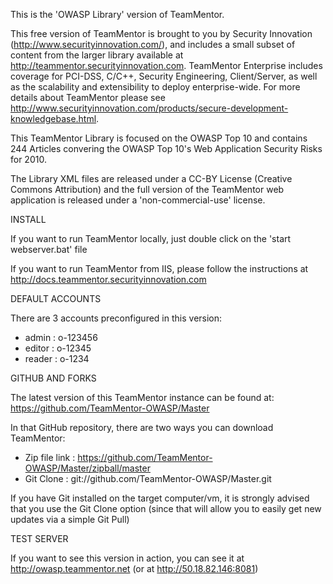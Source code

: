 This is the 'OWASP Library' version of TeamMentor. 

This free version of TeamMentor is brought to you by Security Innovation (http://www.securityinnovation.com/), and includes a small subset of content from the larger library available at http://teammentor.securityinnovation.com. TeamMentor Enterprise includes coverage for PCI-DSS, C/C++, Security Engineering, Client/Server, as well as the scalability and extensibility to deploy enterprise-wide. For more details about TeamMentor please see http://www.securityinnovation.com/products/secure-development-knowledgebase.html.

This TeamMentor Library is focused on the OWASP Top 10 and contains 244 Articles convering the OWASP Top 10's Web Application Security Risks for 2010. 

The Library XML files are released under a CC-BY License (Creative Commons Attribution) and the full version of the TeamMentor web application is released under a 'non-commercial-use' license. 


INSTALL

If you want to run TeamMentor locally, just double click on the 'start webserver.bat' file

If you want to run TeamMentor from IIS, please follow the instructions at http://docs.teammentor.securityinnovation.com


DEFAULT ACCOUNTS

There are 3 accounts preconfigured in this version:

 * admin  : o-123456
 * editor : o-12345 
 * reader : o-1234


GITHUB AND FORKS

The latest version of this TeamMentor instance can be found at: https://github.com/TeamMentor-OWASP/Master

In that GitHub repository, there are two ways you can download TeamMentor:

 * Zip file link : https://github.com/TeamMentor-OWASP/Master/zipball/master
 * Git Clone     : git://github.com/TeamMentor-OWASP/Master.git

If you have Git installed on the target computer/vm, it is strongly advised that you use the Git Clone option (since that will allow you to easily get new updates via a simple Git Pull)

TEST SERVER

If you want to see this version in action, you can see it at http://owasp.teammentor.net (or at http://50.18.82.146:8081)